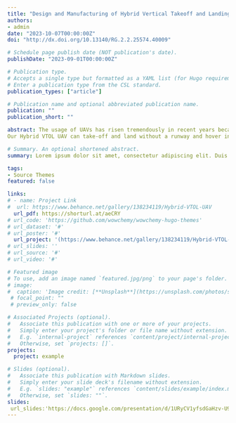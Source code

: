 ```yaml
---
title: "Design and Manufacturing of Hybrid Vertical Takeoff and Landing (VTOL) UAV"
authors:  
- admin
date: "2023-10-07T00:00:00Z"
doi: "http://dx.doi.org/10.13140/RG.2.2.25574.40009"

# Schedule page publish date (NOT publication's date).
publishDate: "2023-09-01T00:00:00Z"

# Publication type.
# Accepts a single type but formatted as a YAML list (for Hugo requirements).
# Enter a publication type from the CSL standard.
publication_types: ["article"]

# Publication name and optional abbreviated publication name.
publication: ""
publication_short: ""

abstract: The usage of UAVs has risen tremendously in recent years because of improved avionics and propulsion technology; nonetheless, there is a lot of demand to improve the range, endurance, speed, and ergonomics of UAVs. Neither a fixed wing nor a multi-rotor can solve all of these issues. What's required is a mix of the two configurations, which may considerably expand the usage of drones in a variety of applications. Due to the requirement for emergency operations, a novel idea is being developed in which an aircraft can fly and land vertically like a helicopter or other multi-rotor, as well as fly ahead like a fixed-wing aircraft, combining the best of both configurations.
Our Hybrid VTOL UAV can take-off and land without a runway and hover in any required area with higher endurance and range than multi-rotor. Hence due to their ideal flight requirements for reconnaissance it can be used in military, disaster management, healthcare and mapping. In this report, a concept of a UAV is developed which is fully automated and can take off and land vertically with capability of performing a range of missions from product delivery to military reconnaissance.

# Summary. An optional shortened abstract.
summary: Lorem ipsum dolor sit amet, consectetur adipiscing elit. Duis posuere tellus ac convallis placerat. Proin tincidunt magna sed ex sollicitudin condimentum.

tags:
- Source Themes
featured: false

links:
# - name: Project Link
#  url: https://www.behance.net/gallery/138234119/Hybrid-VTOL-UAV
  url_pdf: https://shorturl.at/aeCRY
# url_code: 'https://github.com/wowchemy/wowchemy-hugo-themes'
# url_dataset: '#'
# url_poster: '#'
  url_project: '(https://www.behance.net/gallery/138234119/Hybrid-VTOL-UAV)'
# url_slides: ''
# url_source: '#'
# url_video: '#'

# Featured image
# To use, add an image named `featured.jpg/png` to your page's folder. 
# image:
#  caption: 'Image credit: [**Unsplash**](https://unsplash.com/photos/s9CC2SKySJM)'
 # focal_point: ""
 # preview_only: false

# Associated Projects (optional).
#   Associate this publication with one or more of your projects.
#   Simply enter your project's folder or file name without extension.
#   E.g. `internal-project` references `content/project/internal-project/index.md`.
#   Otherwise, set `projects: []`.
projects:
  project: example

# Slides (optional).
#   Associate this publication with Markdown slides.
#   Simply enter your slide deck's filename without extension.
#   E.g. `slides: "example"` references `content/slides/example/index.md`.
#   Otherwise, set `slides: ""`.
slides: 
 url_slides:'https://docs.google.com/presentation/d/1URyCV1yfsdGaHzv-U9L07KhUISweAEUL/edit#slide=id.p1'
---
```



